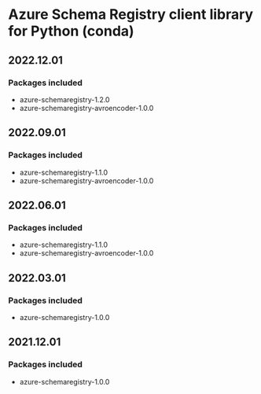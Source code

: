 # Azure Schema Registry client library for Python (conda)

## 2022.12.01

### Packages included

- azure-schemaregistry-1.2.0
- azure-schemaregistry-avroencoder-1.0.0

## 2022.09.01

### Packages included

- azure-schemaregistry-1.1.0
- azure-schemaregistry-avroencoder-1.0.0

## 2022.06.01

### Packages included

- azure-schemaregistry-1.1.0
- azure-schemaregistry-avroencoder-1.0.0

## 2022.03.01

### Packages included

- azure-schemaregistry-1.0.0

## 2021.12.01

### Packages included

- azure-schemaregistry-1.0.0
